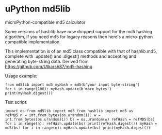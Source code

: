 # uPython md5lib
microPython-compatible md5 calculator

Some versions of hashlib have now dropped support for the md5 hashing algorithm, if you need md5 for legacy reasons then here's a micro-python compatible implementation.

This implementation is of an md5 class compatible with that of hashlib.md5, complete with .update() and .digest() methods and accepting and generating byte-string data.
Derived from https://github.com/Utkarsh87/md5-hashing.

Usage example:

<code>from md5lib import md5
myHash = md5(b'your input byte-string')
for i in range(100): myHash.update(b'more bytes')
print(myHash.digest())
</code>

Test script:

<code>import os
from md5lib import md5
from hashlib import md5 as refMD5
n = int.from_bytes(os.urandom(1))
w = int.from_bytes(os.urandom(1))
bs = os.urandom(w)
refHash = refMD5(bs)
for i in range(n): refHash.update(bs)
print(refHash.digest())
myHash = md5(bs)
for i in range(n): myHash.update(bs)
print(myHash.digest())
</code>
